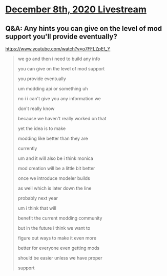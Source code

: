 # [December 8th, 2020 Livestream](../2020-12-08.md)
## Q&A: Any hints you can give on the level of mod support you'll provide eventually?
https://www.youtube.com/watch?v=o7FFLZpEf_Y
> we go and then i need to build any info
> 
> you can give on the level of mod support
> 
> you provide eventually
> 
> um modding api or something uh
> 
> no i i can't give you any information we
> 
> don't really know
> 
> because we haven't really worked on that
> 
> yet the idea is to make
> 
> modding like better than they are
> 
> currently
> 
> um and it will also be i think monica
> 
> mod creation will be a little bit better
> 
> once we introduce modeler builds
> 
> as well which is later down the line
> 
> probably next year
> 
> um i think that will
> 
> benefit the current modding community
> 
> but in the future i think we want to
> 
> figure out ways to make it even more
> 
> better for everyone even getting mods
> 
> should be easier unless we have proper
> 
> support
> 
